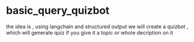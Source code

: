 # basic_query_quizbot
the idea is , using langchain and structured output we will create a quizbot , which will generate quiz if you give it a topic or whole decription on it 
